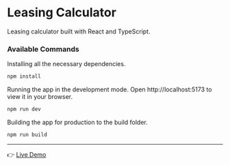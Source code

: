 # Leasing Calculator

Leasing calculator built with React and TypeScript.

### Available Commands

Installing all the necessary dependencies.
```bash
npm install
```

Running the app in the development mode. Open http://localhost:5173 to view it in your browser.
```bash
npm run dev
```

Building the app for production to the build folder.
```bash
npm run build
```
***

👉 [Live Demo](https://dima-sheiko.github.io/leasing-calculator/)
